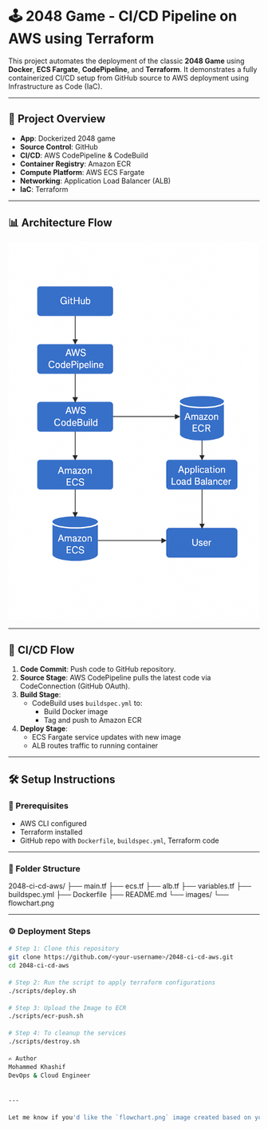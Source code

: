 # 🕹️ 2048 Game - CI/CD Pipeline on AWS using Terraform

This project automates the deployment of the classic **2048 Game** using **Docker**, **ECS Fargate**, **CodePipeline**, and **Terraform**. It demonstrates a fully containerized CI/CD setup from GitHub source to AWS deployment using Infrastructure as Code (IaC).

---

## 📌 Project Overview

- **App**: Dockerized 2048 game
- **Source Control**: GitHub
- **CI/CD**: AWS CodePipeline & CodeBuild
- **Container Registry**: Amazon ECR
- **Compute Platform**: AWS ECS Fargate
- **Networking**: Application Load Balancer (ALB)
- **IaC**: Terraform

---

## 📊 Architecture Flow

![CI/CD Flowchart](images/flowchart.png)  
<!-- Replace with the actual path to your image: e.g., `docs/flowchart.png` or hosted link -->

---

## 🚀 CI/CD Flow

1. **Code Commit**: Push code to GitHub repository.
2. **Source Stage**: AWS CodePipeline pulls the latest code via CodeConnection (GitHub OAuth).
3. **Build Stage**:
   - CodeBuild uses `buildspec.yml` to:
     - Build Docker image
     - Tag and push to Amazon ECR
4. **Deploy Stage**:
   - ECS Fargate service updates with new image
   - ALB routes traffic to running container

---

## 🛠️ Setup Instructions

### 🔐 Prerequisites

- AWS CLI configured
- Terraform installed
- GitHub repo with `Dockerfile`, `buildspec.yml`, Terraform code

---

### 📁 Folder Structure

2048-ci-cd-aws/
├── main.tf
├── ecs.tf
├── alb.tf
├── variables.tf
├── buildspec.yml
├── Dockerfile
├── README.md
└── images/
└── flowchart.png


---

### ⚙️ Deployment Steps

```bash
# Step 1: Clone this repository
git clone https://github.com/<your-username>/2048-ci-cd-aws.git
cd 2048-ci-cd-aws

# Step 2: Run the script to apply terraform configurations
./scripts/deploy.sh

# Step 3: Upload the Image to ECR
./scripts/ecr-push.sh

# Step 4: To cleanup the services
./scripts/destroy.sh

✍️ Author
Mohammed Khashif
DevOps & Cloud Engineer


---

Let me know if you'd like the `flowchart.png` image created based on your architecture (I can generate one for you), or if you’d like help converting this into a GitHub-friendly format.
